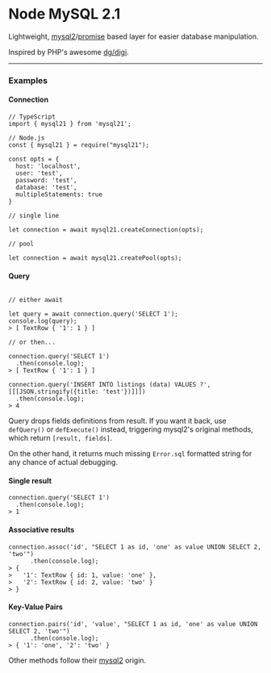 # Node MySQL 2.1

Lightweight, [mysql2][1]/[promise][2] based layer for easier database manipulation.

Inspired by PHP's awesome [dg/digi][3].

------

### Examples

#### Connection

```
// TypeScript
import { mysql21 } from 'mysql21';

// Node.js
const { mysql21 } = require("mysql21");

const opts = {
  host: 'localhost',
  user: 'test',
  password: 'test',
  database: 'test',
  multipleStatements: true
}

// single line

let connection = await mysql21.createConnection(opts);

// pool

let connection = await mysql21.createPool(opts);
```

#### Query

```

// either await

let query = await connection.query('SELECT 1');
console.log(query);
> [ TextRow { '1': 1 } ]

// or then...

connection.query('SELECT 1')
  .then(console.log);
> [ TextRow { '1': 1 } ]

connection.query('INSERT INTO listings (data) VALUES ?', [[[JSON.stringify({title: 'test'})]]])
  .then(console.log);
> 4
```

Query drops fields definitions from result.
If you want it back, use `defQuery()` or
`defExecute()` instead, triggering mysql2's
original methods, which return `[result, fields]`.

On the other hand, it returns much missing
`Error.sql` formatted string for any chance
of actual debugging.

#### Single result

```
connection.query('SELECT 1')
  .then(console.log);
> 1
```

#### Associative results

```
connection.assoc('id', "SELECT 1 as id, 'one' as value UNION SELECT 2, 'two'")
      .then(console.log);
> {
>   '1': TextRow { id: 1, value: 'one' },
>   '2': TextRow { id: 2, value: 'two' }
> }
```

#### Key-Value Pairs

```
connection.pairs('id', 'value', "SELECT 1 as id, 'one' as value UNION SELECT 2, 'two'")
      .then(console.log);
> { '1': 'one', '2': 'two' }
```

Other methods follow their [mysql2][1] origin.

[1]: https://www.npmjs.com/package/mysql2
[2]: https://www.npmjs.com/package/mysql2#using-promise-wrapper
[3]: https://github.com/dg/dibi